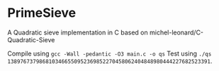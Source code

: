 # PrimeSieve
A Quadratic sieve implementation in C based on michel-leonard/C-Quadratic-Sieve

Compile using `gcc -Wall -pedantic -O3 main.c -o qs`
Test using  `./qs 1389767379868103466550952369852270458062404848980444227682523391`.
